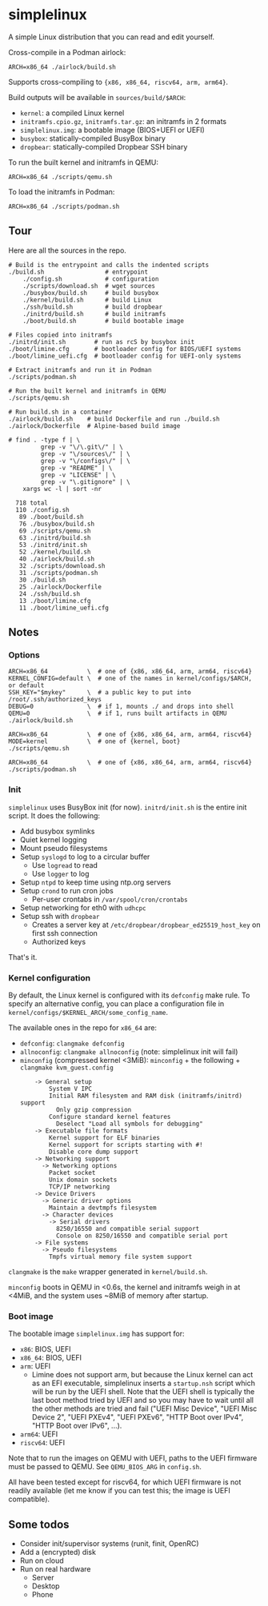 # simplelinux

A simple Linux distribution that you can read and edit yourself.

Cross-compile in a Podman airlock:

```
ARCH=x86_64 ./airlock/build.sh
```

Supports cross-compiling to `{x86, x86_64, riscv64, arm, arm64}`.

Build outputs will be available in `sources/build/$ARCH`:
* `kernel`: a compiled Linux kernel
* `initramfs.cpio.gz`, `initramfs.tar.gz`: an initramfs in 2 formats
* `simplelinux.img`: a bootable image (BIOS+UEFI or UEFI)
* `busybox`: statically-compiled BusyBox binary
* `dropbear`: statically-compiled Dropbear SSH binary

To run the built kernel and initramfs in QEMU:

```
ARCH=x86_64 ./scripts/qemu.sh
```

To load the initramfs in Podman:

```
ARCH=x86_64 ./scripts/podman.sh
```

## Tour

Here are all the sources in the repo.

```
# Build is the entrypoint and calls the indented scripts
./build.sh                 # entrypoint
    ./config.sh            # configuration
    ./scripts/download.sh  # wget sources
    ./busybox/build.sh     # build busybox
    ./kernel/build.sh      # build Linux
    ./ssh/build.sh         # build dropbear
    ./initrd/build.sh      # build initramfs
    ./boot/build.sh        # build bootable image

# Files copied into initramfs
./initrd/init.sh        # run as rcS by busybox init
./boot/limine.cfg       # bootloader config for BIOS/UEFI systems
./boot/limine_uefi.cfg  # bootloader config for UEFI-only systems

# Extract initramfs and run it in Podman
./scripts/podman.sh

# Run the built kernel and initramfs in QEMU
./scripts/qemu.sh

# Run build.sh in a container
./airlock/build.sh    # build Dockerfile and run ./build.sh
./airlock/Dockerfile  # Alpine-based build image
```

```
# find . -type f | \
         grep -v "\/\.git\/" | \
         grep -v "\/sources\/" | \
         grep -v "\/configs\/" | \
         grep -v "README" | \
         grep -v "LICENSE" | \
         grep -v "\.gitignore" | \
    xargs wc -l | sort -nr

  718 total
  110 ./config.sh
   89 ./boot/build.sh
   76 ./busybox/build.sh
   69 ./scripts/qemu.sh
   63 ./initrd/build.sh
   53 ./initrd/init.sh
   52 ./kernel/build.sh
   40 ./airlock/build.sh
   32 ./scripts/download.sh
   31 ./scripts/podman.sh
   30 ./build.sh
   25 ./airlock/Dockerfile
   24 ./ssh/build.sh
   13 ./boot/limine.cfg
   11 ./boot/limine_uefi.cfg
```

## Notes

### Options

```
ARCH=x86_64           \  # one of {x86, x86_64, arm, arm64, riscv64}
KERNEL_CONFIG=default \  # one of the names in kernel/configs/$ARCH, or default
SSH_KEY="$mykey"      \  # a public key to put into /root/.ssh/authorized_keys
DEBUG=0               \  # if 1, mounts ./ and drops into shell
QEMU=0                \  # if 1, runs built artifacts in QEMU
./airlock/build.sh
```

```
ARCH=x86_64           \  # one of {x86, x86_64, arm, arm64, riscv64}
MODE=kernel           \  # one of {kernel, boot}
./scripts/qemu.sh
```

```
ARCH=x86_64           \  # one of {x86, x86_64, arm, arm64, riscv64}
./scripts/podman.sh
```

### Init

`simplelinux` uses BusyBox init (for now). `initrd/init.sh` is the entire
init script. It does the following:
* Add busybox symlinks
* Quiet kernel logging
* Mount pseudo filesystems
* Setup `syslogd` to log to a circular buffer
  * Use `logread` to read
  * Use `logger` to log
* Setup `ntpd` to keep time using ntp.org servers
* Setup `crond` to run cron jobs
  * Per-user crontabs in `/var/spool/cron/crontabs`
* Setup networking for eth0 with `udhcpc`
* Setup ssh with `dropbear`
  * Creates a server key at `/etc/dropbear/dropbear_ed25519_host_key` on first
    ssh connection
  * Authorized keys

That's it.

### Kernel configuration

By default, the Linux kernel is configured with its `defconfig` make rule.
To specify an alternative config, you can place a configuration file in
`kernel/configs/$KERNEL_ARCH/some_config_name`.

The available ones in the repo for `x86_64` are:
* `defconfig`: `clangmake defconfig`
* `allnoconfig`: `clangmake allnoconfig` (note: simplelinux init will fail)
* `minconfig` (compressed kernel <3MiB): `minconfig` + the following +
  `clangmake kvm_guest.config`
    ```
        -> General setup
            System V IPC
            Initial RAM filesystem and RAM disk (initramfs/initrd) support
              Only gzip compression
            Configure standard kernel features
              Deselect "Load all symbols for debugging"
        -> Executable file formats
            Kernel support for ELF binaries
            Kernel support for scripts starting with #!
            Disable core dump support
        -> Networking support
          -> Networking options
            Packet socket
            Unix domain sockets
            TCP/IP networking
        -> Device Drivers
          -> Generic driver options
            Maintain a devtmpfs filesystem
          -> Character devices
            -> Serial drivers
              8250/16550 and compatible serial support
              Console on 8250/16550 and compatible serial port
        -> File systems
          -> Pseudo filesystems
            Tmpfs virtual memory file system support
    ```

`clangmake` is the `make` wrapper generated in `kernel/build.sh`.

`minconfig` boots in QEMU in <0.6s, the kernel and initramfs weigh in at <4MiB,
and the system uses ~8MiB of memory after startup.

### Boot image

The bootable image `simplelinux.img` has support for:
* `x86`: BIOS, UEFI
* `x86_64`: BIOS, UEFI
* `arm`: UEFI
  * Limine does not support arm, but because the Linux kernel can act as an
    EFI executable, simplelinux inserts a `startup.nsh` script which will be
    run by the UEFI shell. Note that the UEFI shell is typically the last boot
    method tried by UEFI and so you may have to wait until all the other methods
    are tried and fail ("UEFI Misc Device", "UEFI Misc Device 2", "UEFI PXEv4",
    "UEFI PXEv6", "HTTP Boot over IPv4", "HTTP Boot over IPv6", ...).
* `arm64`: UEFI
* `riscv64`: UEFI

Note that to run the images on QEMU with UEFI, paths to the UEFI firmware must
be passed to QEMU. See `QEMU_BIOS_ARG` in `config.sh`.

All have been tested except for riscv64, for which UEFI firmware is not readily
available (let me know if you can test this; the image is UEFI compatible).

## Some todos

* Consider init/supervisor systems (runit, finit, OpenRC)
* Add a (encrypted) disk
* Run on cloud
* Run on real hardware
  * Server
  * Desktop
  * Phone
